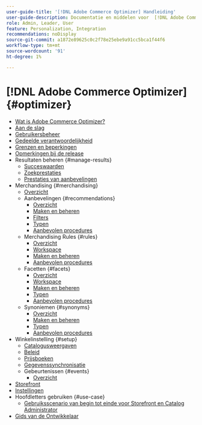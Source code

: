 ```yaml
---
user-guide-title: '[!DNL Adobe Commerce Optimizer] Handleiding'
user-guide-description: Documentatie en middelen voor  [!DNL Adobe Commerce Optimizer].
role: Admin, Leader, User
feature: Personalization, Integration
recommendations: noDisplay
source-git-commit: a1872e89625c0c2f78e25ebe9a91cc5bca1f44f6
workflow-type: tm+mt
source-wordcount: '91'
ht-degree: 1%

---
```


# [!DNL Adobe Commerce Optimizer] {#optimizer}

- [Wat is Adobe Commerce Optimizer?](overview.md)
- [Aan de slag](get-started.md)
- [Gebruikersbeheer](user-management.md)
- [Gedeelde verantwoordelijkheid](shared-responsibility.md)
- [Grenzen en beperkingen](boundaries-limits.md)
- [Opmerkingen bij de release](release-notes.md)
- Resultaten beheren {#manage-results}
   - [Succeswaarden](./manage-results/success-metrics.md)
   - [Zoekprestaties](./manage-results/search-performance.md)
   - [Prestaties van aanbevelingen](./manage-results/recommendation-performance.md)
- Merchandising {#merchandising}
   - [Overzicht](./merchandising/overview.md)
   - Aanbevelingen {#recommendations}
      - [Overzicht](./merchandising/recommendations/overview.md)
      - [Maken en beheren](./merchandising/recommendations/create.md)
      - [Filters](./merchandising/recommendations/filters.md)
      - [Typen](./merchandising/recommendations/types.md)
      - [Aanbevolen procedures](./merchandising/recommendations/best-practice.md)
   - Merchandising Rules {#rules}
      - [Overzicht](./merchandising/rules/overview.md)
      - [Workspace](./merchandising/rules/workspace.md)
      - [Maken en beheren](./merchandising/rules/add.md)
      - [Aanbevolen procedures](./merchandising/rules/best-practice.md)
   - Facetten {#facets}
      - [Overzicht](./merchandising/facets/overview.md)
      - [Workspace](./merchandising/facets/workspace.md)
      - [Maken en beheren](./merchandising/facets/add.md)
      - [Typen](./merchandising/facets/type.md)
      - [Aanbevolen procedures](./merchandising/facets/best-practice.md)
   - Synoniemen {#synonyms}
      - [Overzicht](./merchandising/synonyms/overview.md)
      - [Maken en beheren](./merchandising/synonyms/add.md)
      - [Typen](./merchandising/synonyms/type.md)
      - [Aanbevolen procedures](./merchandising/synonyms/best-practice.md)
- Winkelinstelling {#setup}
   - [Catalogusweergaven](./setup/catalog-view.md)
   - [Beleid](./setup/policies.md)
   - [Prijsboeken](./setup/pricebooks.md)
   - [Gegevenssynchronisatie](./setup/data-sync.md)
   - Gebeurtenissen {#events}
      - [Overzicht](./setup/events/overview.md)
- [Storefront](storefront.md)
- [Instellingen](settings.md)
- Hoofdletters gebruiken {#use-case}
   - [Gebruiksscenario van begin tot einde voor Storefront en Catalog Administrator](./use-case/admin-use-case.md)
- [ Gids van de Ontwikkelaar ](https://developer.adobe.com/commerce/services/optimizer/)
